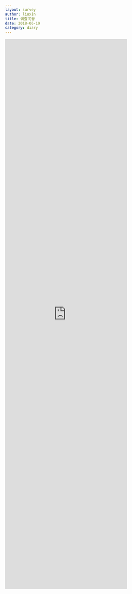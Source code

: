 ```yaml
---
layout: survey
author: liuxin
title: 调查问卷 
date: 2018-06-19
category: diary
---
```


<iframe src='https://www.wjx.cn/jq/25254053,i,t.aspx?width=400&source=iframe' width='400' height='1800' frameborder='0' style='overflow:auto'></iframe>